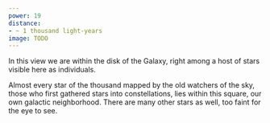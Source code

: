 ```yaml
---
power: 19
distance:
- ~ 1 thousand light-years
image: TODO
---
```

In this view we are within the disk of the Galaxy, right among a host of stars visible here as individuals.

Almost every star of the thousand mapped by the old watchers of the sky, those who first gathered stars into constellations, lies within this square, our own galactic neighborhood. There are many other stars as well, too faint for the eye to see.
